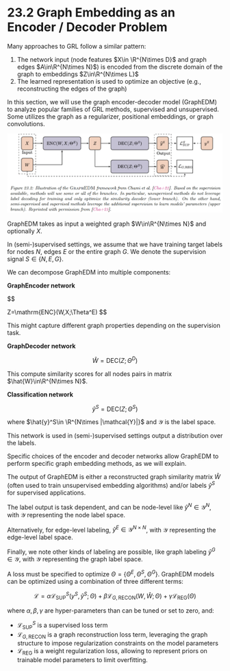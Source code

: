 # 23.2 Graph Embedding as an Encoder / Decoder Problem

Many approaches to GRL follow a similar pattern:

1. The network input (node features $X\in \R^{N\times D}$ and graph edges $A\in\R^{N\times N}$) is encoded from the discrete domain of the graph to embeddings $Z\in\R^{N\times L}$
2. The learned representation is used to optimize an objective (e.g., reconstructing the edges of the graph)

In this section, we will use the graph encoder-decoder model (GraphEDM) to analyze popular families of GRL methods, supervised and unsupervised. Some utilizes the graph as a regularizer, positional embeddings, or graph convolutions.

![Screen Shot 2023-12-03 at 17.46.49.png](./Screen_Shot_2023-12-03_at_17.46.49.png)

GraphEDM takes as input a weighted graph $W\in\R^{N\times N}$ and optionally $X$.

In (semi-)supervised settings, we assume that we have training target labels for nodes $N$, edges $E$ or the entire graph $G$. We denote the supervision signal $S\in\{N,E,G\}$.

We can decompose GraphEDM into multiple components:

**GraphEncoder network**

$$

Z=\mathrm{ENC}(W,X;\Theta^E)
$$

This might capture different graph properties depending on the supervision task.

**GraphDecoder network**

$$
\hat{W}=\mathrm{DEC}(Z;\Theta^D)
$$

This compute similarity scores for all nodes pairs in matrix $\hat{W}\in\R^{N\times N}$.

**Classification network**

$$
\hat{y}^S = \mathrm{DEC}(Z;\Theta^S)
$$

where $\hat{y}^S\in \R^{N\times |\mathcal{Y}|}$ and $\mathcal{Y}$ is the label space.

This network is used in (semi-)supervised settings output a distribution over the labels.

Specific choices of the encoder and decoder networks allow GraphEDM to perform specific graph embedding methods, as we will explain.

The output of GraphEDM is either a reconstructed graph similarity matrix $\hat{W}$ (often used to train unsupervised embedding algorithms) and/or labels $\hat{y}^S$ for supervised applications.

The label output is task dependent, and can be node-level like $\hat{y}^N\in \mathcal{Y}^{N}$, with $\mathcal{Y}$ representing the node label space.

Alternatively, for edge-level labeling,  $\hat{y}^E\in \mathcal{Y}^{N\times N}$, with $\mathcal{Y}$ representing the edge-level label space.

Finally, we note other kinds of labeling are possible, like graph labeling $\hat{y}^G\in\mathcal{Y}$, with $\mathcal{Y}$ representing the graph label space.

A loss must be specified to optimize $\Theta=\{\Theta^E,\Theta^S,\Theta^G\}$. GraphEDM models can be optimized using a combination of three different terms:

$$
\mathcal{L}=\alpha\mathcal{L}_{\mathrm{SUP}}^S(y^S,\hat{y}^S;\Theta)+\beta \mathcal{L}_{G,\mathrm{RECON}}(W,\hat{W};\Theta)+\gamma \mathcal{L}_\mathrm{REG}(\Theta)
$$

where $\alpha,\beta,\gamma$ are hyper-parameters than can be tuned or set to zero, and:

- $\mathcal{L}_{\mathrm{SUP}}^S$ is a supervised loss term
- $\mathcal{L}_{G,\mathrm{RECON}}$ is a graph reconstruction loss term, leveraging the graph structure to impose regularization constraints on the model parameters
- $\mathcal{L}_{\mathrm{REG}}$ is a weight regularization loss, allowing to represent priors on trainable model parameters to limit overfitting.